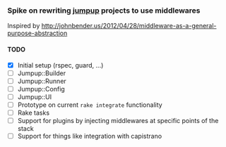 ### Spike on rewriting [jumpup](https://github.com/Helabs/jumpup) projects to use middlewares

Inspired by http://johnbender.us/2012/04/28/middleware-as-a-general-purpose-abstraction

#### TODO

- [x] Initial setup (rspec, guard, ...)
- [ ] Jumpup::Builder
- [ ] Jumpup::Runner
- [ ] Jumpup::Config
- [ ] Jumpup::UI
- [ ] Prototype on current `rake integrate` functionality
- [ ] Rake tasks
- [ ] Support for plugins by injecting middlewares at specific points of the stack
- [ ] Support for things like integration with capistrano
